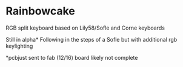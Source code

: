 # Rainbowcake
RGB split keyboard based on Lily58/Sofle and Corne keyboards

Still in alpha*
Following in the steps of a Sofle but with additional rgb keylighting


*pcbjust sent to fab (12/16) board likely not complete

